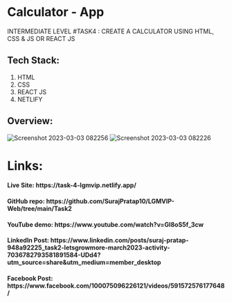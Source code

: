 # Calculator - App

INTERMEDIATE LEVEL #TASK4 : CREATE A CALCULATOR USING HTML, CSS & JS OR REACT JS

## Tech Stack:
1) HTML
2) CSS
3) REACT JS
4) NETLIFY

## Overview:

![Screenshot 2023-03-03 082256](https://user-images.githubusercontent.com/92919173/222619532-7519c8d8-d08c-4ff1-8c98-a58186587b7c.jpg)
![Screenshot 2023-03-03 082226](https://user-images.githubusercontent.com/92919173/222619539-e8f6b617-1a1f-461b-ba5c-87d99870bceb.jpg)


<h1> Links:
<h4>Live Site: https://task-4-lgmvip.netlify.app/
<h4>GitHub repo: https://github.com/SurajPratap10/LGMVIP-Web/tree/main/Task2
<h4>YouTube demo: https://www.youtube.com/watch?v=GI8oS5f_3cw
<h4>LinkedIn Post: https://www.linkedin.com/posts/suraj-pratap-948a92225_task2-letsgrowmore-march2023-activity-7036782793581891584-UDd4?utm_source=share&utm_medium=member_desktop
<h4>Facebook Post: https://www.facebook.com/100075096226121/videos/591572576177648/
